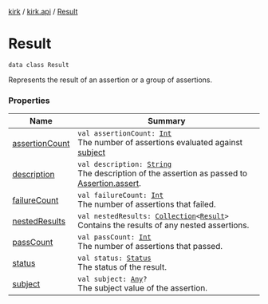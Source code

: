 [kirk](../../index.md) / [kirk.api](../index.md) / [Result](./index.md)

# Result

`data class Result`

Represents the result of an assertion or a group of assertions.

### Properties

| Name | Summary |
|---|---|
| [assertionCount](assertion-count.md) | `val assertionCount: `[`Int`](https://kotlinlang.org/api/latest/jvm/stdlib/kotlin/-int/index.html)<br>The number of assertions evaluated against [subject](subject.md) |
| [description](description.md) | `val description: `[`String`](https://kotlinlang.org/api/latest/jvm/stdlib/kotlin/-string/index.html)<br>The description of the assertion as passed to [Assertion.assert](../-assertion/assert.md). |
| [failureCount](failure-count.md) | `val failureCount: `[`Int`](https://kotlinlang.org/api/latest/jvm/stdlib/kotlin/-int/index.html)<br>The number of assertions that failed. |
| [nestedResults](nested-results.md) | `val nestedResults: `[`Collection`](https://kotlinlang.org/api/latest/jvm/stdlib/kotlin.collections/-collection/index.html)`<`[`Result`](./index.md)`>`<br>Contains the results of any nested assertions. |
| [passCount](pass-count.md) | `val passCount: `[`Int`](https://kotlinlang.org/api/latest/jvm/stdlib/kotlin/-int/index.html)<br>The number of assertions that passed. |
| [status](status.md) | `val status: `[`Status`](../-status/index.md)<br>The status of the result. |
| [subject](subject.md) | `val subject: `[`Any`](https://kotlinlang.org/api/latest/jvm/stdlib/kotlin/-any/index.html)`?`<br>The subject value of the assertion. |
